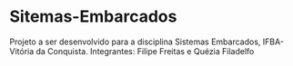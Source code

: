 # Sitemas-Embarcados
Projeto a ser desenvolvido para a disciplina Sistemas Embarcados, IFBA-Vitória da Conquista. Integrantes: Filipe Freitas e Quézia Filadelfo
